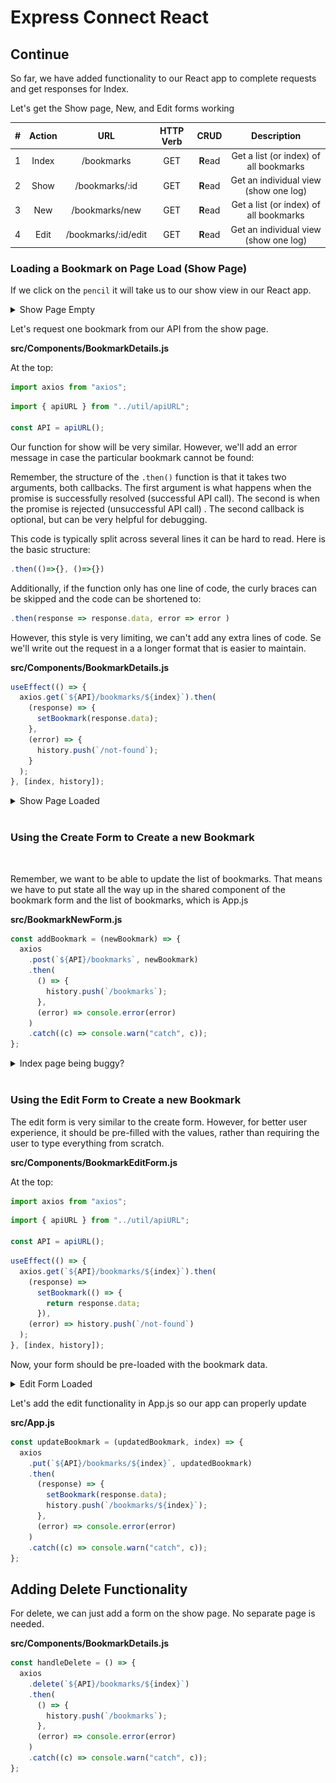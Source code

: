 # Express Connect React

## Continue

So far, we have added functionality to our React app to complete requests and get responses for Index.

Let's get the Show page, New, and Edit forms working

|  #  | Action |         URL         | HTTP Verb |   CRUD   |              Description               |
| :-: | :----: | :-----------------: | :-------: | :------: | :------------------------------------: |
|  1  | Index  |     /bookmarks      |    GET    | **R**ead | Get a list (or index) of all bookmarks |
|  2  |  Show  |   /bookmarks/:id    |    GET    | **R**ead | Get an individual view (show one log)  |
|  3  |  New   |   /bookmarks/new    |    GET    | **R**ead | Get a list (or index) of all bookmarks |
|  4  |  Edit  | /bookmarks/:id/edit |    GET    | **R**ead | Get an individual view (show one log)  |

### Loading a Bookmark on Page Load (Show Page)

If we click on the `pencil` it will take us to our show view in our React app.

<details><summary>Show Page Empty</summary>

![](./assets/show-empty.png)

</details>

Let's request one bookmark from our API from the show page.

**src/Components/BookmarkDetails.js**

At the top:

```js
import axios from "axios";
```

```js
import { apiURL } from "../util/apiURL";

const API = apiURL();
```

Our function for show will be very similar. However, we'll add an error message in case the particular bookmark cannot be found:

Remember, the structure of the `.then()` function is that it takes two arguments, both callbacks. The first argument is what happens when the promise is successfully resolved (successful API call). The second is when the promise is rejected (unsuccessful API call) . The second callback is optional, but can be very helpful for debugging.

This code is typically split across several lines it can be hard to read. Here is the basic structure:

```js
.then(()=>{}, ()=>{})
```

Additionally, if the function only has one line of code, the curly braces can be skipped and the code can be shortened to:

```js
.then(response => response.data, error => error )
```

However, this style is very limiting, we can't add any extra lines of code. Se we'll write out the request in a a longer format that is easier to maintain.

**src/Components/BookmarkDetails.js**

```js
useEffect(() => {
  axios.get(`${API}/bookmarks/${index}`).then(
    (response) => {
      setBookmark(response.data);
    },
    (error) => {
      history.push(`/not-found`);
    }
  );
}, [index, history]);
```

<details><summary>Show Page Loaded</summary>

![](./assets/show-loaded.png)

</details>

<br />

### Using the Create Form to Create a new Bookmark

<br />

Remember, we want to be able to update the list of bookmarks. That means we have to put state all the way up in the shared component of the bookmark form and the list of bookmarks, which is App.js

**src/BookmarkNewForm.js**

```js
const addBookmark = (newBookmark) => {
  axios
    .post(`${API}/bookmarks`, newBookmark)
    .then(
      () => {
        history.push(`/bookmarks`);
      },
      (error) => console.error(error)
    )
    .catch((c) => console.warn("catch", c));
};
```

<details><summary>Index page being buggy?</summary>

You may notice that after submitting a new bookmark, the index page does NOT have the new bookmark- sometimes.

If it is only happening sometimes then there is an asynchronous issue some code is executing sooner than expected.

In this case, it may be in the bookmarks api.

What is happening is that the res.json function is being called before `bookmarks.push()` has completed, thus sending out the old array.

We need to await the completion of `bookmarks.push()` in order to be sure we are responding with the right json.

**controllers/bookmarksController.js**

```js
// CREATE
bookmarks.post("/", async (req, res) => {
  const updatedArray = await bookmarkArray.push(req.body);
  res.json(updatedArray[updatedArray.length - 1]);
});
```

</details>

<br>

### Using the Edit Form to Create a new Bookmark

The edit form is very similar to the create form. However, for better user experience, it should be pre-filled with the values, rather than requiring the user to type everything from scratch.

**src/Components/BookmarkEditForm.js**

At the top:

```js
import axios from "axios";
```

```js
import { apiURL } from "../util/apiURL";

const API = apiURL();
```

```js
useEffect(() => {
  axios.get(`${API}/bookmarks/${index}`).then(
    (response) =>
      setBookmark(() => {
        return response.data;
      }),
    (error) => history.push(`/not-found`)
  );
}, [index, history]);
```

Now, your form should be pre-loaded with the bookmark data.

<details><summary>Edit Form Loaded</summary>

![](./assets/edit-form-loaded.png)

</details>

Let's add the edit functionality in App.js so our app can properly update

**src/App.js**

```js
const updateBookmark = (updatedBookmark, index) => {
  axios
    .put(`${API}/bookmarks/${index}`, updatedBookmark)
    .then(
      (response) => {
        setBookmark(response.data);
        history.push(`/bookmarks/${index}`);
      },
      (error) => console.error(error)
    )
    .catch((c) => console.warn("catch", c));
};
```

## Adding Delete Functionality

For delete, we can just add a form on the show page. No separate page is needed.

**src/Components/BookmarkDetails.js**

```js
const handleDelete = () => {
  axios
    .delete(`${API}/bookmarks/${index}`)
    .then(
      () => {
        history.push(`/bookmarks`);
      },
      (error) => console.error(error)
    )
    .catch((c) => console.warn("catch", c));
};
```

